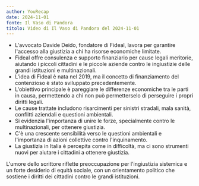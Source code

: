 ```yaml
---
author: YouRecap
date: 2024-11-01
fonte: Il Vaso di Pandora
titolo: Video di Il Vaso di Pandora del 2024-11-01
---
```

- L'avvocato Davide Deido, fondatore di Fideal, lavora per garantire l'accesso alla giustizia a chi ha risorse economiche limitate.
- Fideal offre consulenza e supporto finanziario per cause legali meritorie, aiutando i piccoli cittadini e le piccole aziende contro le ingiustizie delle grandi istituzioni e multinazionali.
- L'idea di Fideal è nata nel 2019, ma il concetto di finanziamento del contenzioso è stato sviluppato precedentemente.
- L'obiettivo principale è pareggiare le differenze economiche tra le parti in causa, permettendo a chi non può permetterselo di perseguire i propri diritti legali.
- Le cause trattate includono risarcimenti per sinistri stradali, mala sanità, conflitti aziendali e questioni ambientali.
- Si evidenzia l'importanza di unire le forze, specialmente contro le multinazionali, per ottenere giustizia.
- C'è una crescente sensibilità verso le questioni ambientali e l'importanza di azioni collettive contro l'inquinamento.
- La giustizia in Italia è percepita come in difficoltà, ma ci sono strumenti nuovi per aiutare i cittadini a ottenere giustizia.

L'umore dello scrittore riflette preoccupazione per l'ingiustizia sistemica e un forte desiderio di equità sociale, con un orientamento politico che sostiene i diritti dei cittadini contro le grandi istituzioni.
